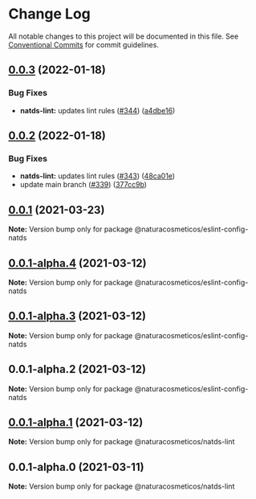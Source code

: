 # Change Log

All notable changes to this project will be documented in this file.
See [Conventional Commits](https://conventionalcommits.org) for commit guidelines.

## [0.0.3](https://github.com/natura-cosmeticos/natds-commons/compare/@naturacosmeticos/eslint-config-natds@0.0.2...@naturacosmeticos/eslint-config-natds@0.0.3) (2022-01-18)


### Bug Fixes

* **natds-lint:** updates lint rules ([#344](https://github.com/natura-cosmeticos/natds-commons/issues/344)) ([a4dbe16](https://github.com/natura-cosmeticos/natds-commons/commit/a4dbe16c0090ce953e9a70efb2ebd3a8985d49a3))





## [0.0.2](https://github.com/natura-cosmeticos/natds-commons/compare/@naturacosmeticos/eslint-config-natds@0.0.1...@naturacosmeticos/eslint-config-natds@0.0.2) (2022-01-18)


### Bug Fixes

* **natds-lint:** updates lint rules ([#343](https://github.com/natura-cosmeticos/natds-commons/issues/343)) ([48ca01e](https://github.com/natura-cosmeticos/natds-commons/commit/48ca01e147869d7d40f63fe4e77f0ee3d19e00ba))
* update main branch ([#339](https://github.com/natura-cosmeticos/natds-commons/issues/339)) ([377cc9b](https://github.com/natura-cosmeticos/natds-commons/commit/377cc9b9cc2bb8dfb7e42fbc2b9cd08ddbf8301a))





## [0.0.1](https://github.com/natura-cosmeticos/natds-commons/compare/@naturacosmeticos/eslint-config-natds@0.0.1-alpha.4...@naturacosmeticos/eslint-config-natds@0.0.1) (2021-03-23)

**Note:** Version bump only for package @naturacosmeticos/eslint-config-natds





## [0.0.1-alpha.4](https://github.com/natura-cosmeticos/natds-commons/compare/@naturacosmeticos/eslint-config-natds@0.0.1-alpha.3...@naturacosmeticos/eslint-config-natds@0.0.1-alpha.4) (2021-03-12)

**Note:** Version bump only for package @naturacosmeticos/eslint-config-natds





## [0.0.1-alpha.3](https://github.com/natura-cosmeticos/natds-commons/compare/@naturacosmeticos/eslint-config-natds@0.0.1-alpha.2...@naturacosmeticos/eslint-config-natds@0.0.1-alpha.3) (2021-03-12)

**Note:** Version bump only for package @naturacosmeticos/eslint-config-natds





## 0.0.1-alpha.2 (2021-03-12)

**Note:** Version bump only for package @naturacosmeticos/eslint-config-natds





## [0.0.1-alpha.1](https://github.com/natura-cosmeticos/natds-commons/compare/@naturacosmeticos/natds-lint@0.0.1-alpha.0...@naturacosmeticos/natds-lint@0.0.1-alpha.1) (2021-03-12)

**Note:** Version bump only for package @naturacosmeticos/natds-lint





## 0.0.1-alpha.0 (2021-03-11)

**Note:** Version bump only for package @naturacosmeticos/natds-lint
